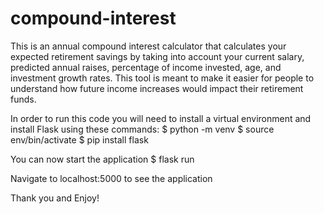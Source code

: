 # compound-interest

This is an annual compound interest calculator that calculates your expected retirement savings by taking into account your current salary, predicted annual raises, percentage of income invested, age, and investment growth rates. This tool is meant to make it easier for people to understand how future income increases would impact their retirement funds.

In order to run this code you will need to install a virtual environment and install Flask using these commands:
  $ python -m venv 
  $ source env/bin/activate
  $ pip install flask

You can now start the application
  $ flask run

Navigate to localhost:5000 to see the application

Thank you and Enjoy!
